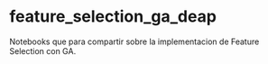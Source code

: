 # feature_selection_ga_deap
Notebooks que para compartir sobre la implementacion de Feature Selection con GA.
